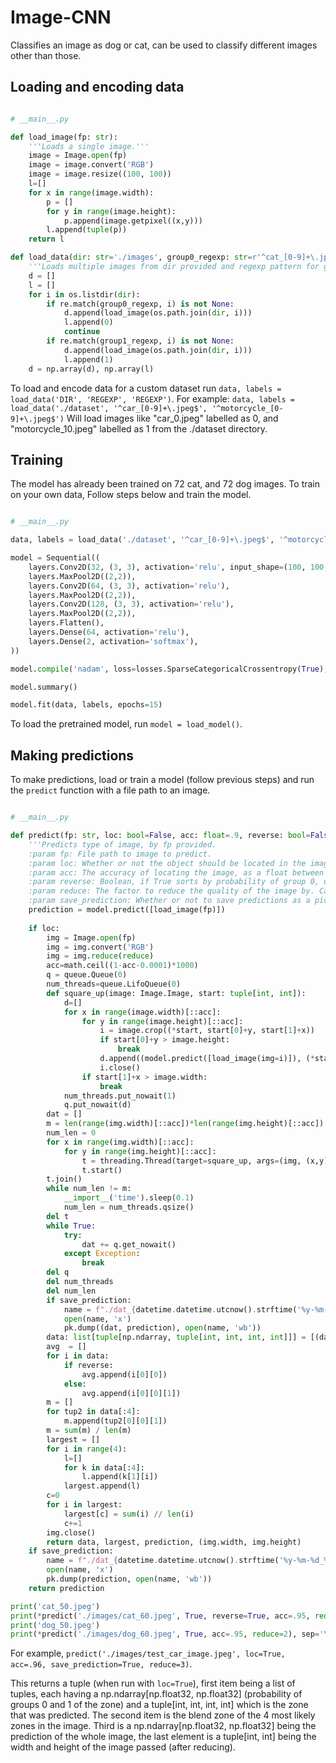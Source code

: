 # Image-CNN

Classifies an image as dog or cat, can be used to classify different images other than those.

## Loading and encoding data
```py

# __main__.py

def load_image(fp: str):
    '''Loads a single image.'''
    image = Image.open(fp)
    image = image.convert('RGB')
    image = image.resize((100, 100))    
    l=[]
    for x in range(image.width):
        p = []
        for y in range(image.height):
            p.append(image.getpixel((x,y)))
        l.append(tuple(p))
    return l

def load_data(dir: str='./images', group0_regexp: str=r'^cat_[0-9]+\.jpeg$', group1_regexp: str=r'^dog_[0-9]+\.jpeg$', pickle: bool=False):
    '''Loads multiple images from dir provided and regexp pattern for groups 0 and 1, returns data and labels'''
    d = []
    l = []
    for i in os.listdir(dir):
        if re.match(group0_regexp, i) is not None:
            d.append(load_image(os.path.join(dir, i)))
            l.append(0)
            continue
        if re.match(group1_regexp, i) is not None:
            d.append(load_image(os.path.join(dir, i)))
            l.append(1)
    d = np.array(d), np.array(l)
```
To load and encode data for a custom dataset run 
`data, labels = load_data('DIR', 'REGEXP', 'REGEXP')`.
For example:
`data, labels = load_data('./dataset', '^car_[0-9]+\.jpeg$', '^motorcycle_[0-9]+\.jpeg$')`
Will load images like "car_0.jpeg" labelled as 0, and "motorcycle_10.jpeg" labelled as 1 from the ./dataset directory.

## Training

The model has already been trained on 72 cat, and 72 dog images. To train on your own data, Follow steps below and train the model.
```py

# __main__.py

data, labels = load_data('./dataset', '^car_[0-9]+\.jpeg$', '^motorcycle_[0-9]+\.jpeg$', pickle=True) # add your own arguments here

model = Sequential((
    layers.Conv2D(32, (3, 3), activation='relu', input_shape=(100, 100, 3)),
    layers.MaxPool2D((2,2)),
    layers.Conv2D(64, (3, 3), activation='relu'),
    layers.MaxPool2D((2,2)),
    layers.Conv2D(128, (3, 3), activation='relu'),
    layers.MaxPool2D((2,2)),
    layers.Flatten(),
    layers.Dense(64, activation='relu'),
    layers.Dense(2, activation='softmax'),
))

model.compile('nadam', loss=losses.SparseCategoricalCrossentropy(True), metrics=['acc'], jit_compile=True)

model.summary()

model.fit(data, labels, epochs=15)
```
To load the pretrained model, run `model = load_model()`.

## Making predictions

To make predictions, load or train a model (follow previous steps) and run the `predict` function with a file path to an image.

```py

# __main__.py 

def predict(fp: str, loc: bool=False, acc: float=.9, reverse: bool=False, reduce: int=1, save_prediction: bool=False):
    '''Predicts type of image, by fp provided.
    :param fp: File path to image to predict.
    :param loc: Whether or not the object should be located in the image. When locating, returns tuple[list[tuple[np.ndarray[int, int], tuple[int, int, int, int]]], tuple[int, int, int, int], tuple[int, int], tuple[int, int]] representing a list of tuples, first item being a probability as an np.ndarray, the nested 4 int tuple being the box of the zone, outer 4 int tuple being the average zone of the group foudn in the image, And the last tuple is the width and height of the image.
    :param acc: The accuracy of locating the image, as a float between 0.0001 and 1.
    :param reverse: Boolean, if True sorts by probability of group 0, otherwise sorts by probability of group 1.
    :param reduce: The factor to reduce the quality of the image by. Can result in significantly faster processing.
    :param save_prediction: Whether or not to save predictions as a pickle file.'''
    prediction = model.predict([load_image(fp)])
    
    if loc:
        img = Image.open(fp)
        img = img.convert('RGB')
        img = img.reduce(reduce)
        acc=math.ceil((1-acc-0.0001)*1000)
        q = queue.Queue(0)
        num_threads=queue.LifoQueue(0)
        def square_up(image: Image.Image, start: tuple[int, int]):
            d=[]
            for x in range(image.width)[::acc]:
                for y in range(image.height)[::acc]:
                    i = image.crop((*start, start[0]+y, start[1]+x))
                    if start[0]+y > image.height:
                        break
                    d.append((model.predict([load_image(img=i)]), (*start, start[0]+y, start[1]+x)))
                    i.close()
                if start[1]+x > image.width:
                    break
            num_threads.put_nowait(1)
            q.put_nowait(d)
        dat = []
        m = len(range(img.width)[::acc])*len(range(img.height)[::acc])
        num_len = 0
        for x in range(img.width)[::acc]:
            for y in range(img.height)[::acc]:
                t = threading.Thread(target=square_up, args=(img, (x,y)))
                t.start()
        t.join()            
        while num_len != m:
            __import__('time').sleep(0.1)
            num_len = num_threads.qsize()
        del t
        while True:
            try:
                dat += q.get_nowait()
            except Exception:
                break
        del q
        del num_threads
        del num_len
        if save_prediction:
            name = f"./dat_{datetime.datetime.utcnow().strftime('%y-%m-%d_%R-%S').replace(':', '-')}.pickle"
            open(name, 'x')
            pk.dump((dat, prediction), open(name, 'wb'))
        data: list[tuple[np.ndarray, tuple[int, int, int, int]]] = [(dat[i][0], dat[i][1]) for i in reversed(np.argsort([i[0][0][0] if reverse else i[0][0][1] for i in dat]))]
        avg  = []
        for i in data:
            if reverse:
                avg.append(i[0][0])
            else:
                avg.append(i[0][0][1])
        m = []
        for tup2 in data[:4]:
            m.append(tup2[0][0][1])
        m = sum(m) / len(m)
        largest = []
        for i in range(4):
            l=[]
            for k in data[:4]:
                l.append(k[1][i])
            largest.append(l)
        c=0
        for i in largest:
            largest[c] = sum(i) // len(i)
            c+=1
        img.close()
        return data, largest, prediction, (img.width, img.height)
    if save_prediction:
        name = f"./dat_{datetime.datetime.utcnow().strftime('%y-%m-%d_%R-%S').replace(':', '-')}.pickle"
        open(name, 'x')
        pk.dump(prediction, open(name, 'wb'))
    return prediction

print('cat_50.jpeg')
print(*predict('./images/cat_60.jpeg', True, reverse=True, acc=.95, reduce=2), sep='\n')
print('dog_50.jpeg')
print(*predict('./images/dog_60.jpeg', True, acc=.95, reduce=2), sep='\n')
```

For example, `predict('./images/test_car_image.jpeg', loc=True, acc=.96, save_prediction=True, reduce=3)`.

This returns a tuple \(when run with `loc=True`\), first item being a list of tuples, each having a np.ndarray\[np.float32, np.float32\] \(probability of groups 0 and 1 of the zone\) and a tuple\[int, int, int, int\] which is the zone that was predicted. The second item is the blend zone of the 4 most likely zones in the image. Third is a np.ndarray\[np.float32, np.float32\] being the prediction of the whole image, the last element is a tuple\[int, int\] being the width and height of the image passed (after reducing).